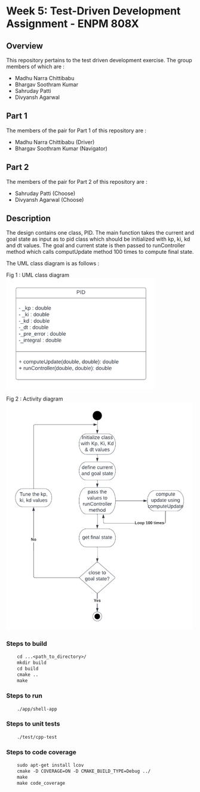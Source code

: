 
# Week 5: Test-Driven Development Assignment - ENPM 808X

## Overview

This repository pertains to the test driven development exercise. The group members of which are :

- Madhu Narra Chittibabu
- Bhargav Soothram Kumar
- Sahruday Patti
- Divyansh Agarwal

## Part 1 
The members of the pair for Part 1 of this repository are :
 - Madhu Narra Chittibabu (Driver)
 - Bhargav Soothram Kumar (Navigator)

 ## Part 2 
The members of the pair for Part 2 of this repository are :
 - Sahruday Patti (Choose)
 - Divyansh Agarwal (Choose)
 
## Description
The design contains one class, PID. The main function takes the current and goal state as input as to pid class which should be initialized with kp, ki, kd and dt values. The goal and current state is then passed to runController method which calls computUpdate method 100 times to compute final state. 


The UML class diagram is as follows : 

Fig 1 :  UML class diagram  
<img alt="UML" src="UMLDiagrams/class_diagram.png" width="400" />




Fig 2 :  Activity diagram
<img alt="Activity" src="UMLDiagrams/activity_diagram.png" width="500" />


### Steps to build 
```
    cd ...<path_to_directory>/
    mkdir build
    cd build
    cmake ..
    make
```    
### Steps to run
```
    ./app/shell-app
```
### Steps to unit tests
```
    ./test/cpp-test 
```
### Steps to code coverage
```
    sudo apt-get install lcov
    cmake -D COVERAGE=ON -D CMAKE_BUILD_TYPE=Debug ../
    make
    make code_coverage
```
